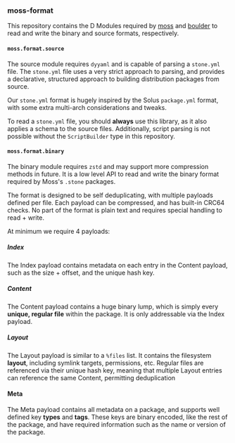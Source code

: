 ### moss-format

This repository contains the D Modules required by [moss](https://github.com/serpent-linux/moss) and [boulder](https://github.com/serpent-linux/boulder)
to read and write the binary and source formats, respectively.

#### `moss.format.source`

The source module requires `dyyaml` and is capable of parsing a `stone.yml`
file. The `stone.yml` file uses a very strict approach to parsing, and provides
a declarative, structured approach to building distribution packages from source.

Our `stone.yml` format is hugely inspired by the Solus `package.yml` format,
with some extra multi-arch considerations and tweaks.

To read a `stone.yml` file, you should **always** use this library, as it also
applies a schema to the source files. Additionally, script parsing is not possible
without the `ScriptBuilder` type in this repository.

#### `moss.format.binary`

The binary module requires `zstd` and may support more compression methods in
future. It is a low level API to read and write the binary format required by
Moss's `.stone` packages.

The format is designed to be self deduplicating, with multiple payloads defined
per file. Each payload can be compressed, and has built-in CRC64 checks. No part
of the format is plain text and requires special handling to read + write.

At minimum we require 4 payloads:

#####  Index

The Index payload contains metadata on each entry in the Content payload, such
as the size + offset, and the unique hash key.

##### Content

The Content payload contains a huge binary lump, which is simply every **unique,
regular file** within the package. It is only addressable via the Index payload.

##### Layout

The Layout payload is similar to a `%files` list. It contains the filesystem
**layout**, including symlink targets, permissions, etc. Regular files are referenced
via their unique hash key, meaning that multiple Layout entries can reference the
same Content, permitting deduplication

#### Meta

The Meta payload contains all metadata on a package, and supports well defined
key **types** and **tags**. These keys are binary encoded, like the rest of the
package, and have required information such as the name or version of the package.
